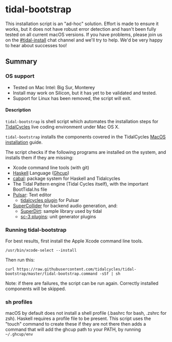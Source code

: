 # tidal-bootstrap

This installation script is an "ad-hoc" solution. Effort is made to ensure it works, but it does not have robust error detection and hasn't been fully tested on all current macOS versions. If you have problems, please join us on the
[#tidal-install](https://chat.toplap.org/channel/tidal-install) chat channel and we'll try to help. We'd be very happy to hear about successes too!

## Summary
### OS support
- Tested on Mac Intel: Big Sur, Monterey
- Install may work on Silicon, but it has yet to be validated and tested.
- Support for Linux has been removed, the script will exit.

#### Description
`tidal-bootstrap` is shell script which automates the installation steps for [TidalCycles](http://tidalcycles.org/) live coding environment under Mac OS X.

`tidal-bootstrap` installs the components covered in the TidalCycles [MacOS installation](https://tidalcycles.org/docs/getting-started/macos_install) guide.

The script checks if the following programs are installed on the system, and installs them if they are missing:

- Xcode command line tools (with git)
- [Haskell](https://www.haskell.org/) Language ([Ghcup](https://www.haskell.org/ghcup/))
- [cabal](https://www.haskell.org/cabal/): package system for Haskell and Tidalcycles
- The Tidal Pattern engine (Tidal Cycles itself), with the important BootTidal.hs file
- [Pulsar](https://pulsar-edit.dev/): Text editor
    - [tidalcycles plugin](https://github.com/tidalcycles/atom-tidalcycles) for Pulsar
- [SuperCollider](https://supercollider.github.io/) for backend audio generation, and:
    - [SuperDirt](https://github.com/musikinformatik/SuperDirt): sample library used by tidal
    - [sc-3 plugins](https://github.com/supercollider/sc3-plugins): unit generator plugins

### Running tidal-bootstrap
For best results, first install the Apple Xcode command line tools.

```
/usr/bin/xcode-select --install
```
Then run this:
```
curl https://raw.githubusercontent.com/tidalcycles/tidal-bootstrap/master/tidal-bootstrap.command -sSf | sh
```

Note: if there are failures, the script can be run again. Correctly installed components will be skipped.

### sh profiles
macOS by default does not install a shell profile (.bashrc for bash, .zshrc for zsh). Haskell requires a profile file to be present. This script uses the "touch" command to create these if they are not there then adds a command that will add the ghcup path to your PATH, by running `~/.ghcup/env`

